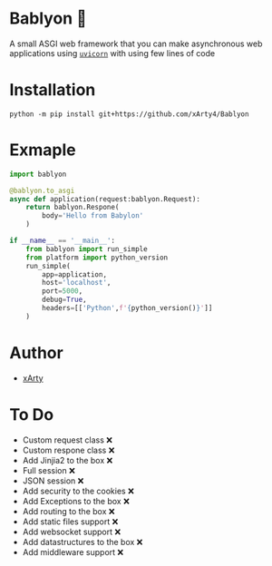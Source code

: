 # Bablyon 🐍
A small ASGI web framework that you can make asynchronous web applications using [`uvicorn`](https://github.com/encode/uvicorn) with using few lines of code

# Installation 
 `python -m pip install git+https://github.com/xArty4/Bablyon`

# Exmaple 
```py
import bablyon

@bablyon.to_asgi
async def application(request:bablyon.Request):
    return bablyon.Respone(
        body='Hello from Babylon'
    )

if __name__ == '__main__':
    from bablyon import run_simple
    from platform import python_version
    run_simple(
        app=application,
        host='localhost',
        port=5000,
        debug=True,
        headers=[['Python',f'{python_version()}']]
    )
```
# Author
- [xArty](https://github.com/xArty4)

# To Do
- Custom request class ❌
- Custom respone class ❌
- Add Jinjia2 to the box ❌
- Full session ❌
- JSON session ❌
- Add security to the cookies ❌
- Add Exceptions to the box ❌
- Add routing to the box ❌
- Add static files support ❌
- Add websocket support ❌
- Add datastructures to the box ❌
- Add middleware support ❌